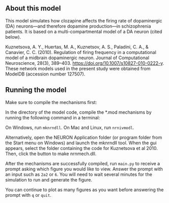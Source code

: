 
## About this model

This model simulates how clozapine affects the firing rate of dopaminergic (DA) neurons—and therefore dopamine production—in schizophrenia patients. It is based on a multi-compartmental model of a DA neuron (cited below).

Kuznetsova, A. Y., Huertas, M. A., Kuznetsov, A. S., Paladini, C. A., & Canavier, C. C. (2010). Regulation of firing frequency in a computational model of a midbrain dopaminergic neuron. Journal of Computational Neuroscience, 28(3), 389–403. https://doi.org/10.1007/s10827-010-0222-y. These network models used in the present study were obtained from ModelDB (accession number 127507).

## Running the model

Make sure to compile the mechanisms first:

In the directory of the model code, compile the *.mod mechanisms by running the following command in a terminal:

On Windows, run `mknrndll`.
On Mac and Linux, run `nrnivmodl`.

Alternatively, open the NEURON Application folder (or program folder from the Start menu on Windows) and launch the mknrndll tool. When the gui appears, select the folder containing the code for Kuznetsova et al 2010. Then, click the button to make nrnmech.dll.

After the mechanisms are successfully compiled, run `main.py` to receive a prompt asking which figure you would like to view. Answer the prompt with an input such as `2a2` or `6`. You will need to wait several minutes for the simulation to run and generate the figure.

You can continue to plot as many figures as you want before answering the prompt with `q` or `quit`.
